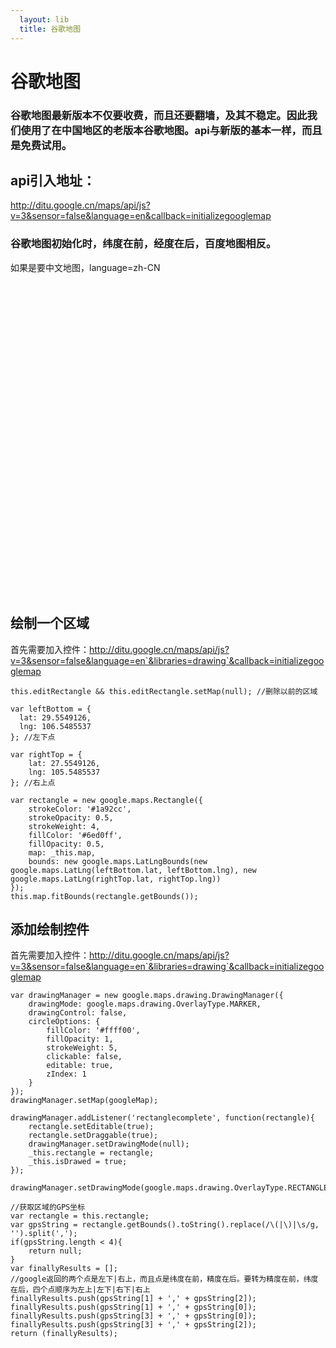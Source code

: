 ```yaml
---
  layout: lib
  title: 谷歌地图
---
```

<style type="text/css">
    #map, #mapRectangle {
        height: 500px;
        width: 900px;
    }
</style>

# 谷歌地图

### 谷歌地图最新版本不仅要收费，而且还要翻墙，及其不稳定。因此我们使用了在中国地区的老版本谷歌地图。api与新版的基本一样，而且是免费试用。

## api引入地址：

http://ditu.google.cn/maps/api/js?v=3&sensor=false&language=en&callback=initializegooglemap

### 谷歌地图初始化时，纬度在前，经度在后，百度地图相反。


如果是要中文地图，language=zh-CN

<div id="map"></div>

## 绘制一个区域

首先需要加入控件：http://ditu.google.cn/maps/api/js?v=3&sensor=false&language=en`&libraries=drawing`&callback=initializegooglemap

<pre><code data-language="javascript">this.editRectangle && this.editRectangle.setMap(null); //删除以前的区域

var leftBottom = {
  lat: 29.5549126,
  lng: 106.5485537
}; //左下点

var rightTop = {
    lat: 27.5549126,
    lng: 105.5485537
}; //右上点

var rectangle = new google.maps.Rectangle({
    strokeColor: '#1a92cc',
    strokeOpacity: 0.5,
    strokeWeight: 4,
    fillColor: '#6ed0ff',
    fillOpacity: 0.5,
    map: _this.map,
    bounds: new google.maps.LatLngBounds(new google.maps.LatLng(leftBottom.lat, leftBottom.lng), new google.maps.LatLng(rightTop.lat, rightTop.lng))
});
this.map.fitBounds(rectangle.getBounds());
</code></pre>

## 添加绘制控件

首先需要加入控件：http://ditu.google.cn/maps/api/js?v=3&sensor=false&language=en`&libraries=drawing`&callback=initializegooglemap
<pre><code data-language="javascript">var drawingManager = new google.maps.drawing.DrawingManager({
    drawingMode: google.maps.drawing.OverlayType.MARKER,
    drawingControl: false,
    circleOptions: {
        fillColor: '#ffff00',
        fillOpacity: 1,
        strokeWeight: 5,
        clickable: false,
        editable: true,
        zIndex: 1
    }
});
drawingManager.setMap(googleMap);

drawingManager.addListener('rectanglecomplete', function(rectangle){
    rectangle.setEditable(true);
    rectangle.setDraggable(true);
    drawingManager.setDrawingMode(null);
    _this.rectangle = rectangle;
    _this.isDrawed = true;
});

drawingManager.setDrawingMode(google.maps.drawing.OverlayType.RECTANGLE);

//获取区域的GPS坐标
var rectangle = this.rectangle;
var gpsString = rectangle.getBounds().toString().replace(/\(|\)|\s/g, '').split(',');
if(gpsString.length < 4){
    return null;
}
var finallyResults = [];
//google返回的两个点是左下|右上，而且点是纬度在前，精度在后。要转为精度在前，纬度在后，四个点顺序为左上|左下|右下|右上
finallyResults.push(gpsString[1] + ',' + gpsString[2]);
finallyResults.push(gpsString[1] + ',' + gpsString[0]);
finallyResults.push(gpsString[3] + ',' + gpsString[0]);
finallyResults.push(gpsString[3] + ',' + gpsString[2]);
return (finallyResults);

</code></pre>


<div id="mapRectangle"></div>

<script>
    function initializegooglemap(){
        var mapOptions = {
            center: new google.maps.LatLng(29.5549126, 106.5485537),
            zoom: 9,
            mapTypeId: google.maps.MapTypeId.ROADMAP
        };
        var googleMap = new google.maps.Map($('#map')[0],
            mapOptions);


        function showInfoWindow (e, marker){
            if(marker.infoWindowOpend){
                return;
            }

            var infowindow = new google.maps.InfoWindow({
                content: '我是marker，index为：' + marker.IOTMARKERINDEX
            });

            google.maps.event.addListener(infowindow, 'closeclick', function(event) {
                marker.infoWindowOpend = false;
            });

            infowindow.open(googleMap, marker);
            marker.infoWindowOpend = true;
        }

        //加入Marker
        var boundsInited = false; //是否已经加入了
        var points = [
            {
                lat: 29.5549126,
                lng: 106.5485537
            },
            {
                lat: 27.5549126,
                lng: 105.5485537
            }
        ];

        //加入多个maker，需要让视图包含这些icon且居中，需要调用fitBounds，而fitBounds需要bounds_changed后执行，否则会报错。
        google.maps.event.addListener(googleMap, 'bounds_changed', function(){
            if(boundsInited){
                return;
            }
            boundsInited = true;
            var currentBounds;
            var markerPosition;
            var marker;
            var point;
            var icon;

            for(var i = 0; i < points.length; i++){
                point = points[i];
                //icon = _this.getIconByType(point.type);
                marker = new google.maps.Marker({
                    position: new google.maps.LatLng(point.lat, point.lng),
                    map: googleMap
                    //icon: icon //可以自定义icon，传入图片地址即可
                });
                marker.IOTMARKERINDEX = i;
                google.maps.event.addListener(marker, 'click', (function(){
                    var currentMarker = marker;
                    return function(e){
                        showInfoWindow(e, currentMarker);
                    }
                })());
                currentBounds = googleMap.getBounds();
                markerPosition = marker.getPosition();
                if(!currentBounds.contains(markerPosition)){
                    currentBounds = currentBounds.extend(markerPosition);
                }
            }
            googleMap.fitBounds(currentBounds);
        });
    }
</script>
<script src="http://ditu.google.cn/maps/api/js?v=3&sensor=false&language=en&callback=initializegooglemap"></script>








